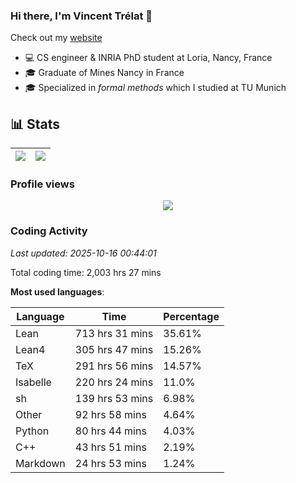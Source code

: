 ### Hi there, I'm Vincent Trélat 👋

Check out my [website](https://vtrelat.github.io)

-   💻 CS engineer & INRIA PhD student at Loria, Nancy, France
-   🎓 Graduate of Mines Nancy in France
-   🎓 Specialized in _formal methods_ which I studied at TU Munich

## 📊 **Stats**

| <img align="center" src="https://readme-stats.clckblog.space/api?username=VTrelat&show_icons=true&include_all_commits=true&theme=tokyonight&hide_border=true" /> | <img align="center" src="https://readme-stats.clckblog.space/api/top-langs/?username=VTrelat&layout=compact&theme=tokyonight&hide_border=true" /> |
| ---------------------------------------------------------------------------------------------------------------------------------------------------------------- | ------------------------------------------------------------------------------------------------------------------------------------------------- |

### Profile views

<p align="center">
 <img src="https://profile-counter.glitch.me/VTrelat/count.svg" />
</p>

<!--automations-->
### Coding Activity
_Last updated: 2025-10-16 00:44:01_

Total coding time: 2,003 hrs 27 mins

**Most used languages**:

| Language | Time | Percentage |
| ------------- | ------------- | ------------- |
| Lean | 713 hrs 31 mins | 35.61% |
| Lean4 | 305 hrs 47 mins | 15.26% |
| TeX | 291 hrs 56 mins | 14.57% |
| Isabelle | 220 hrs 24 mins | 11.0% |
| sh | 139 hrs 53 mins | 6.98% |
| Other | 92 hrs 58 mins | 4.64% |
| Python | 80 hrs 44 mins | 4.03% |
| C++ | 43 hrs 51 mins | 2.19% |
| Markdown | 24 hrs 53 mins | 1.24% |


